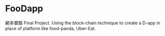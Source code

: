 # FooDapp
網多實驗 Final Project. Using the block-chain technique to create a D-app in place of platform like food-panda, Uber-Eat.

